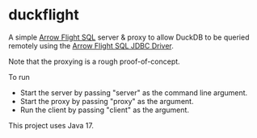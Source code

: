 # duckflight

A simple [Arrow Flight SQL](https://arrow.apache.org/docs/format/FlightSql.html) server & proxy to allow DuckDB 
to be queried remotely using the [Arrow Flight SQL JDBC Driver](https://arrow.apache.org/docs/java/flight_sql_jdbc_driver.html).

Note that the proxying is a rough proof-of-concept.

To run
* Start the server by passing "server" as the command line argument.
* Start the proxy by passing "proxy" as the argument.
* Run the client by passing "client" as the argument.

This project uses Java 17.
